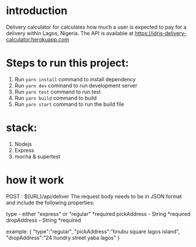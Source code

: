 # introduction

Delivery calculator for calculates how much a user is expected to pay for a delivery within Lagos, Nigeria.
The API is available at https://idris-delivery-calculator.herokuapp.com

# Steps to run this project:

1. Run `yarn install` command to install dependency
2. Run `yarn dev` command to run development server
3. Run `yarn test` command to run test
4. Run `yarn build` command to build
5. Run `yarn start` command to run the build file

# stack:

1. Nodejs
2. Express
3. mocha & supertest

# how it work

POST : ${URL}/api/deliver
The request body needs to be in JSON format and include the following properties:

type - either "express" or "regular" \*required
pickAddress - String \*required
dropAddress - String \*required

example:
{
"type":"regular",
"pickAddress":"tinubu square lagos island",
"dropAddress":"24 hundry street yaba lagos"
}
